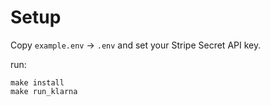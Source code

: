 # Setup

Copy `example.env` -> `.env` and set your Stripe Secret API key.

run:

```
make install
make run_klarna
```
